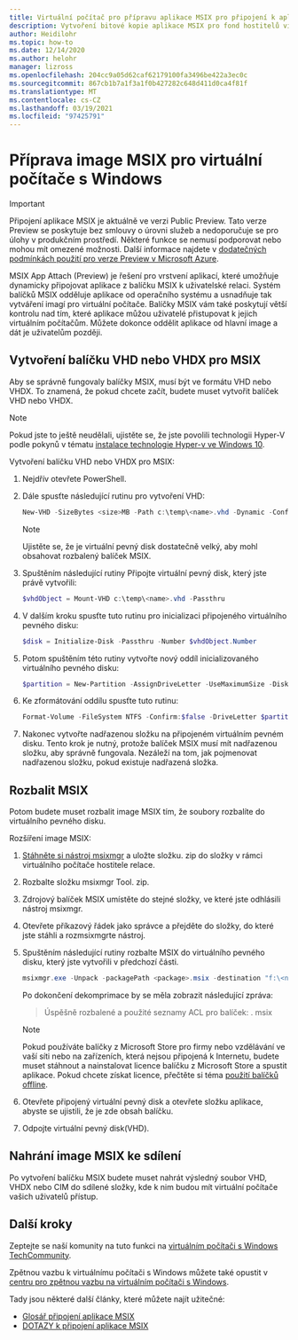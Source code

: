```yaml
---
title: Virtuální počítač pro přípravu aplikace MSIX pro připojení k aplikaci Windows Virtual Desktop – verze Preview – Azure
description: Vytvoření bitové kopie aplikace MSIX pro fond hostitelů virtuálních ploch Windows
author: Heidilohr
ms.topic: how-to
ms.date: 12/14/2020
ms.author: helohr
manager: lizross
ms.openlocfilehash: 204cc9a05d62caf62179100fa3496be422a3ec0c
ms.sourcegitcommit: 867cb1b7a1f3a1f0b427282c648d411d0ca4f81f
ms.translationtype: MT
ms.contentlocale: cs-CZ
ms.lasthandoff: 03/19/2021
ms.locfileid: "97425791"
---
```

# <a name="prepare-an-msix-image-for-windows-virtual-desktop"></a>Příprava image MSIX pro virtuální počítače s Windows

> [!IMPORTANT]
> Připojení aplikace MSIX je aktuálně ve verzi Public Preview.
> Tato verze Preview se poskytuje bez smlouvy o úrovni služeb a nedoporučuje se pro úlohy v produkčním prostředí. Některé funkce se nemusí podporovat nebo mohou mít omezené možnosti. Další informace najdete v [dodatečných podmínkách použití pro verze Preview v Microsoft Azure](https://azure.microsoft.com/support/legal/preview-supplemental-terms/).

MSIX App Attach (Preview) je řešení pro vrstvení aplikací, které umožňuje dynamicky připojovat aplikace z balíčku MSIX k uživatelské relaci. Systém balíčků MSIX odděluje aplikace od operačního systému a usnadňuje tak vytváření imagí pro virtuální počítače. Balíčky MSIX vám také poskytují větší kontrolu nad tím, které aplikace můžou uživatelé přistupovat k jejich virtuálním počítačům. Můžete dokonce oddělit aplikace od hlavní image a dát je uživatelům později.

## <a name="create-a-vhd-or-vhdx-package-for-msix"></a>Vytvoření balíčku VHD nebo VHDX pro MSIX

Aby se správně fungovaly balíčky MSIX, musí být ve formátu VHD nebo VHDX. To znamená, že pokud chcete začít, budete muset vytvořit balíček VHD nebo VHDX.

>[!NOTE]
>Pokud jste to ještě neudělali, ujistěte se, že jste povolili technologii Hyper-V podle pokynů v tématu [instalace technologie Hyper-v ve Windows 10](/virtualization/hyper-v-on-windows/quick-start/enable-hyper-v).

Vytvoření balíčku VHD nebo VHDX pro MSIX:

1. Nejdřív otevřete PowerShell.
2. Dále spusťte následující rutinu pro vytvoření VHD:

    ```powershell
    New-VHD -SizeBytes <size>MB -Path c:\temp\<name>.vhd -Dynamic -Confirm:$false
    ```

    >[!NOTE]
    > Ujistěte se, že je virtuální pevný disk dostatečně velký, aby mohl obsahovat rozbalený balíček MSIX.

3. Spuštěním následující rutiny Připojte virtuální pevný disk, který jste právě vytvořili:

    ```powershell
    $vhdObject = Mount-VHD c:\temp\<name>.vhd -Passthru
    ```

4. V dalším kroku spusťte tuto rutinu pro inicializaci připojeného virtuálního pevného disku:

    ```powershell
    $disk = Initialize-Disk -Passthru -Number $vhdObject.Number
    ```

5. Potom spuštěním této rutiny vytvořte nový oddíl inicializovaného virtuálního pevného disku:

    ```powershell
    $partition = New-Partition -AssignDriveLetter -UseMaximumSize -DiskNumber $disk.Number
    ```

6. Ke zformátování oddílu spusťte tuto rutinu:

    ```powershell
    Format-Volume -FileSystem NTFS -Confirm:$false -DriveLetter $partition.DriveLetter -Force
    ```

7. Nakonec vytvořte nadřazenou složku na připojeném virtuálním pevném disku. Tento krok je nutný, protože balíček MSIX musí mít nadřazenou složku, aby správně fungovala. Nezáleží na tom, jak pojmenovat nadřazenou složku, pokud existuje nadřazená složka.

## <a name="expand-msix"></a>Rozbalit MSIX

Potom budete muset rozbalit image MSIX tím, že soubory rozbalíte do virtuálního pevného disku.

Rozšíření image MSIX:

1. [Stáhněte si nástroj msixmgr](https://aka.ms/msixmgr) a uložte složku. zip do složky v rámci virtuálního počítače hostitele relace.

2. Rozbalte složku msixmgr Tool. zip.

3. Zdrojový balíček MSIX umístěte do stejné složky, ve které jste odhlásili nástroj msixmgr.

4. Otevřete příkazový řádek jako správce a přejděte do složky, do které jste stáhli a rozmsixmgrte nástroj.

5. Spuštěním následující rutiny rozbalte MSIX do virtuálního pevného disku, který jste vytvořili v předchozí části.

    ```powershell
    msixmgr.exe -Unpack -packagePath <package>.msix -destination "f:\<name of folder you created earlier>" -applyacls
    ```

    Po dokončení dekomprimace by se měla zobrazit následující zpráva:

    > Úspěšně rozbalené a použité seznamy ACL pro balíček: <package name> . msix

    >[!NOTE]
    > Pokud používáte balíčky z Microsoft Store pro firmy nebo vzdělávání ve vaší síti nebo na zařízeních, která nejsou připojená k Internetu, budete muset stáhnout a nainstalovat licence balíčku z Microsoft Store a spustit aplikace. Pokud chcete získat licence, přečtěte si téma [použití balíčků offline](app-attach.md#use-packages-offline).

6. Otevřete připojený virtuální pevný disk a otevřete složku aplikace, abyste se ujistili, že je zde obsah balíčku.

7. Odpojte virtuální pevný disk(VHD).

## <a name="upload-msix-image-to-share"></a>Nahrání image MSIX ke sdílení

Po vytvoření balíčku MSIX budete muset nahrát výsledný soubor VHD, VHDX nebo CIM do sdílené složky, kde k nim budou mít virtuální počítače vašich uživatelů přístup.

## <a name="next-steps"></a>Další kroky

Zeptejte se naší komunity na tuto funkci na [virtuálním počítači s Windows TechCommunity](https://techcommunity.microsoft.com/t5/Windows-Virtual-Desktop/bd-p/WindowsVirtualDesktop).

Zpětnou vazbu k virtuálnímu počítači s Windows můžete také opustit v [centru pro zpětnou vazbu na virtuálním počítači s Windows](https://support.microsoft.com/help/4021566/windows-10-send-feedback-to-microsoft-with-feedback-hub-app).

Tady jsou některé další články, které můžete najít užitečné:

- [Glosář připojení aplikace MSIX](app-attach-glossary.md)
- [DOTAZY k připojení aplikace MSIX](app-attach-faq.md)